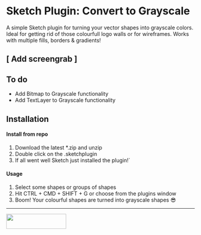 # Sketch Plugin: Convert to Grayscale

A simple Sketch plugin for turning your vector shapes into grayscale colors. 
Ideal for getting rid of those colourfull logo walls or for wireframes.
Works with multiple fills, borders & gradients!

[ Add screengrab ]
---

## To do

- Add Bitmap to Grayscale functionality
- Add TextLayer to Grayscale functionality

## Installation

#### Install from repo

1. Download the latest *.zip and unzip
2. Double click on the .sketchplugin
3. If all went well Sketch just installed the plugin!`

#### Usage

1. Select some shapes or groups of shapes
2. Hit CTRL + CMD + SHIFT + G or choose from the plugins window
4. Boom! Your colourful shapes are turned into grayscale shapes 😎

---

<a href="http://bit.ly/SketchRunnerWebsite"><img height="40" width="160" src="http://sketchrunner.com/img/badge_blue.png"></a>
